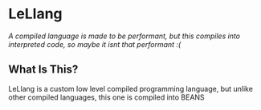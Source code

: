 # LeLlang
*A compiled language is made to be performant, but this compiles into interpreted code, so maybe it isnt that performant :(*

## What Is This?
LeLlang is a custom low level compiled programming language, but unlike other compiled languages, this one is compiled into BEANS